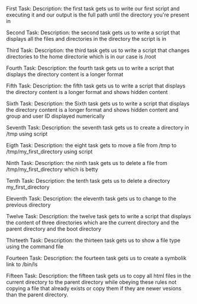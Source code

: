 First Task:
	Description:
the first task gets us to write our first script and executing it and our output is the full path until the directory you're present in

Second Task:
	Description:
the second task gets us to write a script that displays all the files and directories in the directory the script is in

Third Task:
	Description:
the third task gets us to write a script that changes directories to the home directorie which is in our case is /root

Fourth Task:
	Description:
the fourth task gets us to write a script that displays the directory content is a longer format

Fifth Task:
	Description:
the fifth task gets us to write a script that displays the directory content is a longer format and shows hidden content

Sixth Task:
	Description:
the Sixth task gets us to write a script that displays the directory content is a longer format and shows hidden content and group and user ID displayed numerically

Seventh Task:
	Description:
the seventh task gets us to create a directory in /tmp using script

Eigth Task:
	Description:
the eight task gets to move a file from /tmp to /tmp/my_first_directory using script

Ninth Task:
	Description:
the ninth task gets us to delete a file from /tmp/my_first_directory which is betty

Tenth Task:
	Description:
the tenth task gets us to delete a directory my_first_directory

Eleventh Task:
	Description:
the eleventh task gets us to change to the previous directory

Twelve Task:
	Description:
the twelve task gets to write a script that displays the content of three directories which are the current directory and the parent directory and the boot directory 

Thirteeth Task:
	Description:
the thirteen task gets us to show a file type using the command file

Fourteen Task:
	Description:
the fourteen task gets us to create a symbolik link to /bin/ls

Fifteen Task:
	Description:
the fifteen task gets us to copy all html files in the current directory to the parent directory while obeying these rules not copying a file that already exists or copy them if they are newer vesions than the parent directory.
